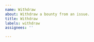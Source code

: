```yaml
---
name: Withdraw
about: Withdraw a bounty from an issue.
title: Withdraw
labels: withdraw
assignees: ''

---
```




